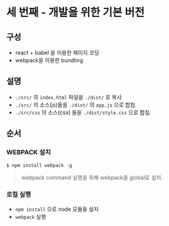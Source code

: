 # 세 번째 - 개발을 위한 기본 버전


## 구성
- react + babel 을 이용한 페이지 코딩
- webpack을 이용한 bundling

## 설명

- `./src/` 의 `index.html` 파일을 `./dist/` 로 복사
- `./src/` 의 소스(js)들을 `./dist/` 의 `app.js` 으로 합침. 
- `./src/css` 의 소스(css) 들을 `./dist/style.css` 으로 합침.

## 순서


### WEBPACK 설치

`$ npm install webpack -g`
> webpack command 실행을 위해 webpack을 global로 설치.

### 로컬 실행

- ` npm install ` 으로 node 모듈들 설치
- `webpack` 실행